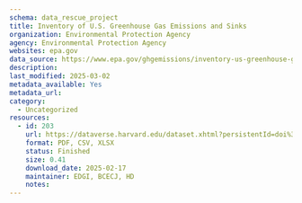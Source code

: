 ```yaml
---
schema: data_rescue_project 
title: Inventory of U.S. Greenhouse Gas Emissions and Sinks
organization: Environmental Protection Agency
agency: Environmental Protection Agency
websites: epa.gov
data_source: https://www.epa.gov/ghgemissions/inventory-us-greenhouse-gas-emissions-and-sinks-1990-2022
description: 
last_modified: 2025-03-02
metadata_available: Yes
metadata_url: 
category:
  - Uncategorized
resources:
  - id: 203
    url: https://dataverse.harvard.edu/dataset.xhtml?persistentId=doi%3A10.7910%2FDVN%2FTQG6RR&version=DRAFT
    format: PDF, CSV, XLSX
    status: Finished
    size: 0.41
    download_date: 2025-02-17
    maintainer: EDGI, BCECJ, HD
    notes: 
---
```

